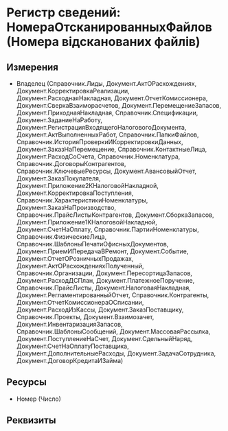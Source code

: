 ﻿# Регистр сведений: НомераОтсканированныхФайлов (Номера відсканованих файлів)

## Измерения

- Владелец (Справочник.Лиды, Документ.АктОРасхождениях, Документ.КорректировкаРеализации, Документ.РасходнаяНакладная, Документ.ОтчетКомиссионера, Документ.СверкаВзаиморасчетов, Документ.ПеремещениеЗапасов, Документ.ПриходнаяНакладная, Справочник.Спецификации, Документ.ЗаданиеНаРаботу, Документ.РегистрацияВходящегоНалоговогоДокумента, Документ.АктВыполненныхРабот, Справочник.ПапкиФайлов, Справочник.ИсторияПроверкиИКорректировкиДанных, Документ.ЗаказНаПеремещение, Справочник.КонтактныеЛица, Документ.РасходСоСчета, Справочник.Номенклатура, Справочник.ДоговорыКонтрагентов, Справочник.КлючевыеРесурсы, Документ.АвансовыйОтчет, Документ.ЗаказПокупателя, Документ.Приложение2КНалоговойНакладной, Документ.КорректировкаПоступления, Справочник.ХарактеристикиНоменклатуры, Документ.ЗаказНаПроизводство, Справочник.ПрайсЛистыКонтрагентов, Документ.СборкаЗапасов, Документ.Приложение1КНалоговойНакладной, Документ.СчетНаОплату, Справочник.ПартииНоменклатуры, Справочник.ФизическиеЛица, Справочник.ШаблоныПечатиОфисныхДокументов, Документ.ПриемИПередачаВРемонт, Документ.Событие, Документ.ОтчетОРозничныхПродажах, Документ.АктОРасхожденияхПолученный, Справочник.Организации, Документ.ПересортицаЗапасов, Документ.РасходДСПлан, Документ.ПлатежноеПоручение, Справочник.ПрайсЛисты, Документ.НалоговаяНакладная, Документ.РегламентированныйОтчет, Справочник.Контрагенты, Документ.ОтчетКомиссионераОСписании, Документ.РасходИзКассы, Документ.ЗаказПоставщику, Справочник.Проекты, Документ.Взаимозачет, Документ.ИнвентаризацияЗапасов, Справочник.ШаблоныСообщений, Документ.МассоваяРассылка, Документ.ПоступлениеНаСчет, Документ.СдельныйНаряд, Документ.СчетНаОплатуПоставщика, Документ.ДополнительныеРасходы, Документ.ЗадачаСотрудника, Документ.ДоговорКредитаИЗайма)

## Ресурсы

- Номер (Число)

## Реквизиты


